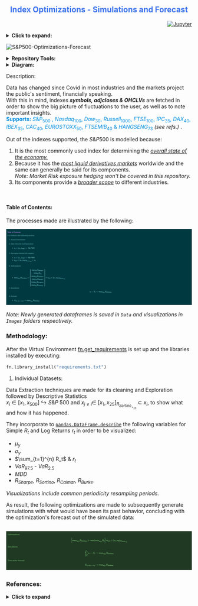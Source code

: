 ## <center> <font color= '#3d74eb'><b> Index Optimizations - Simulations and Forecast </b> </font> </center>

<div align="right">

&nbsp; [![Jupyter](https://img.shields.io/badge/jupyter-nbviewer-000000?style=square&logo=jupyter&logoColor=orange)](https://nbviewer.jupyter.org/github/EstebanMqz/SP500-Risk-Optimizations-Forecast/blob/main/SP500-Risk-Optimized-Portfolios-ML.ipynb) <br>

</div>

<Details>
<Summary> <b>  Click to expand: </b> 

![S&P500-Optimizations-Forecast](https://img.shields.io/badge/Author's_Contact-EstebanMqz-black?style=square&logo=github&logoColor=black)

</b> </Summary>

[![Website](https://img.shields.io/badge/Website-ffffff?style=square&logo=opera&logoColor=red)](https://estebanmqz.com) [![LinkedIn](https://img.shields.io/badge/LinkedIn-041a80?style=square&logo=linkedin&logoColor=white)](https://www.linkedin.com/in/esteban-m65381722210212839/) [![Portfolio](https://img.shields.io/badge/Github-Portfolio-010b38?style=square&logo=github&logoColor=black)](https://estebanmqz.github.io/Portfolio/) [![E-mail](https://img.shields.io/badge/Business-Mail-052ce6?style=square&logo=mail&logoColor=white)](mailto:esteban@esteban.com)
<br>

![GitHub Logo](https://github.com/EstebanMqz.png?size=50) [![Github](https://img.shields.io/badge/Github-000000?style=square&logo=github&logoColor=white)](https://github.com/EstebanMqz) 

</Details>

<font>
<Details>
<Summary> <b>Repository Tools:</b> </Summary>

###### Actions: [![Repo-Visualization-Badge](https://img.shields.io/badge/Action-Visualization-020521?style=square&logo=github&logoColor=white)](https://githubnext.com/projects/repo-visualization)
###### Main Text-Editor: [![VSCode-Badge](https://img.shields.io/badge/VSCode-007ACC?style=square&logo=visual-studio-code&logoColor=white)](https://code.visualstudio.com/)&nbsp;[![Jupyter-Badge](https://img.shields.io/badge/Jupyter-F37626?style=square&logo=Jupyter&logoColor=white)](https://jupyter.org/try) 

###### Language: [![Python-Badge](https://img.shields.io/badge/Python-3776AB.svg?style=square&logo=Python&logoColor=green)](https://www.python.org)[![Markdown-Badge](https://img.shields.io/badge/Markdown-000000.svg?style=square&logo=Markdown&logoColor=white)](https://www.markdownguide.org)[![yaml-Badge](https://img.shields.io/badge/YAML-000000?style=square&logo=yaml&logoColor=red)](https://yaml.org)

###### Libraries:  [![Numpy-Badge](https://img.shields.io/badge/Numpy-013243?style=square&logo=numpy&logoColor=white)](https://numpy.org)  [![Pandas-Badge](https://img.shields.io/badge/Pandas-150458?style=square&logo=pandas&logoColor=white)](https://pandas.pydata.org)  [![Scipy-Badge](https://img.shields.io/badge/Scipy-darkblue?style=square&logo=scipy&logoColor=white)](https://www.scipy.org)  [![Fitter-Badge](https://img.shields.io/badge/Fitter-000000?style=square&logo=python&&logoColor=yellow)](https://fitter.readthedocs.io/en/latest/)  [![Matplotlib-Badge](https://img.shields.io/badge/Matplotlib-40403f?style=square&logo=python&logoColor=blue)](https://matplotlib.org)  [![Seaborn-Badge](https://img.shields.io/badge/Seaborn-40403f?style=square&logo=python&logoColor=blue)](https://seaborn.pydata.org)

###### Interface: [![React-Badge](https://img.shields.io/badge/React-61DAFB?style=square&logo=react&logoColor=black)](https://create-react-app.dev)

###### Version Control: [![GitHub-Badge](https://img.shields.io/badge/GitHub-100000?style=square&logo=github&logoColor=white)](https://github.com)&nbsp;[![Git-Badge](https://img.shields.io/badge/Git-F05032.svg?style=square&logo=Git&logoColor=white)](https://git-scm.com)  
[![Git-Commads](https://img.shields.io/badge/Git%20Commands-gray?style=square&logo=git&logoColor=white)](https://github.com/EstebanMqz/Git-Commands)

###### License: [![Creative Commons BY 3.0](https://img.shields.io/badge/License-CC%20BY%203.0-yellow.svg?style=square&logo=creative-commons&logoColor=white)](https://creativecommons.org/licenses/by/3.0/)

</Details>
<Details>
<Summary> <b> Diagram: </b> </Summary>

[![Repository](https://img.shields.io/badge/Repository-0089D6?style=square&logo=microsoft-azure&logoColor=white)](https://mango-dune-07a8b7110.1.azurestaticapps.net/?repo=EstebanMqz%2FSP500-Risk-Optimizations-Forecast)

<img src="diagram.svg" width="280" height="280">
</Details>

Description: 

Data has changed since Covid in most industries and the markets project the public's sentiment, financially speaking.<br>
With this in mind, indexes <i><b>symbols, adjcloses & OHCLVs</i></b> are fetched in order to show the big picture of fluctuations to the user, as well as to note important insights.<br>
<font color= '#008dde'> <b>Supports:</b>
$S\&P_{500}$ , $Nasdaq_{100}$, $Dow_{30}$, $Russell_{1000}$, $FTSE_{100}$, $IPC_{35}$, $DAX_{40}$, $IBEX_{35}$, $CAC_{40}$, $EUROSTOXX_{50}$, $FTSEMIB_{40}$ $\&$ $HANGSENG_{73}$ </font> <i> (see refs.) </i>.

Out of the indexes supported, the $S\&P500$ is modelled because:<br>

1. It is the most commonly used index for determining the <i><u>overall state of the economy.</u></i><br>
2. Because it has the <i><u>most liquid derivatives markets</u></i> worldwide and the same can generally be said for its components.<br>
 *Note: Market Risk exposure hedging won't be covered in this repository.*<br>
1. Its components provide a <i><u>broader scope</u></i> to different industries.<br>
<br>


#### Table of Contents: 
The processes made are illustrated by the following:

![Alt text](images/ToC.jpg)

*Note: Newly generated dataframes is saved in `Data` and visualizations in `Images` folders respectively.* <br>

### Methodology: 

After the Virtual Environment [fn.get_requirements](https://github.com/EstebanMqz/SP500-Risk-Optimized-Portfolios-PostCovid-ML/blob/main/functions.py) is set up and the libraries installed by executing: <br>

```python
fn.library_install("requirements.txt")
```
1. Individual Datasets:

Data Extraction techniques are made for its cleaning and Exploration followed by Descriptive Statistics<br>
$x_i\in [x_1,x_{500}]$ $\hookrightarrow$ $S$&$P$ $500$ and $x_{j\neq i}\in$ $[x_1,x_{25}]_{{R_{Sortino_{+_{25}}}}}$ $\subset$ $x_i$, to show what and how it has happened. <br>

They incorporate to [`pandas.DataFrame.describe`](https://pandas.pydata.org/docs/reference/api/pandas.DataFrame.describe.html) the following variables for Simple $R_t$ and Log Returns $r_t$ in order to be visualized:<br>
+ $\mu_{y}$
+ $\sigma_{y}$
+ $\sum_{t=1}^{n} R_t$ $\&$ $r_t$
+ $VaR_{97.5}$ - $VaR_{2.5}$
+ $MDD$
+ $R_{Sharpe}$, $R_{Sortino}$, $R_{Calmar}$, $R_{Burke}$.<br>

*Visualizations include common periodicity resampling periods.* <br>

As result, the following optimizations are made to subsequently generate simulations with what would have been its past behavior, concluding with the optimization's forecast out of the simulated data: <br>

![Alt text](images/Methodology.jpg)
---
### **References:**
<font>
<Details>
<Summary> <b>Click to expand</b> </Summary>

#### Libraries:

+ ##### </u> Pandas: </u> <br>

[`pd.isin`](https://pandas.pydata.org/docs/reference/api/pandas.DataFrame.isin.html) [`pd.df.sample`](https://pandas.pydata.org/pandas-docs/stable/reference/api/pandas.DataFrame.sample.html) [`pd.df.fillna`](https://pandas.pydata.org/pandas-docs/stable/reference/api/pandas.DataFrame.fillna.html) [`pd.df.resample`](https://pandas.pydata.org/pandas-docs/stable/reference/api/pandas.DataFrame.resample.html) [`pandas.DataFrame.describe`](https://pandas.pydata.org/docs/reference/api/pandas.DataFrame.describe.html)

+ ##### </u> Numpy: </u> <br>

[`np.quantile`](https://numpy.org/doc/stable/reference/generated/numpy.quantile.html) [`np.arange`](https://numpy.org/doc/stable/reference/generated/numpy.arange.html) [`np.add`](https://numpy.org/doc/stable/reference/generated/numpy.add.html) [`np.subtract`](https://numpy.org/doc/stable/reference/generated/numpy.subtract.html) [`np.dot`](https://numpy.org/doc/stable/reference/generated/numpy.dot.html) [`np.divide`](https://numpy.org/doc/stable/reference/generated/numpy.divide.html) [`np.cov`](https://numpy.org/doc/stable/reference/generated/numpy.cov.html) [`np.power`](https://numpy.org/doc/stable/reference/generated/numpy.power.html) <br>

+ ##### </u> Stats: </u> <br>

[`scipy.stats`](https://docs.scipy.org/doc/scipy/reference/stats.html) [`scipy.stats.rv_continuous`](https://docs.scipy.org/doc/scipy/reference/generated/scipy.stats.rv_continuous.html) [`scipy.stats.rv_discrete`](https://docs.scipy.org/doc/scipy/reference/generated/scipy.stats.rv_discrete.html) [`scipy.optimize.minimize`](https://docs.scipy.org/doc/scipy/reference/generated/scipy.optimize.minimize.html)

+ ##### </u> Sklearn: </u> <br>

[`sklearn.model_selection.GridSearchCV`](https://scikit-learn.org/stable/modules/generated/sklearn.model_selection.GridSearchCV.html) [`Hyper-parameters Exhaustive GridSearchCV`](https://scikit-learn.org/stable/modules/grid_search.html) <br>
[`sklearn.neighbors.KernelDensity`](https://scikit-learn.org/stable/modules/generated/sklearn.neighbors.KernelDensity.html) [`sklearn.neighbors.KernelDensity.fit`](https://scikit-learn.org/stable/modules/generated/sklearn.neighbors.KernelDensity.html#sklearn.neighbors.KernelDensity.fit) <br>
[`sklearn.neighbors.KernelDensity.score_samples`](https://scikit-learn.org/stable/modules/generated/sklearn.neighbors.KernelDensity.html#sklearn.neighbors.KernelDensity.score_samples) [`sklearn.metrics`](https://scikit-learn.org/stable/modules/model_evaluation.html)

+ ##### Other: <br>

[`fitter`](https://fitter.readthedocs.io/en/latest/index.html)<br>
[`statsmodels`](https://www.statsmodels.org/stable/index.html)<br><br>

+ ##### Other References: <br>
###### *Indexes Supported*:<br>
+ [`S&P`](https://en.wikipedia.org/wiki/List_of_S%26P_500_companies) [`Dow Jones`](https://en.wikipedia.org/wiki/Dow_Jones_Industrial_Average) [`NASDAQ 100`](https://en.wikipedia.org/wiki/NASDAQ-100) [`Russell 1000`](https://en.wikipedia.org/wiki/Russell_1000_Index) [`FTSE 100`](https://en.wikipedia.org/wiki/FTSE_100_Index) [`IPC`](https://en.wikipedia.org/wiki/Indice_de_Precios_y_Cotizaciones) [`DAX`](https://en.wikipedia.org/wiki/DAX) [`IBEX 35`](https://en.wikipedia.org/wiki/IBEX_35) [`CAC 40`](https://en.wikipedia.org/wiki/CAC_40) [`EURO STOXX 50`](https://en.wikipedia.org/wiki/EURO_STOXX_50) [`FTSE MIB`](https://en.wikipedia.org/wiki/FTSE_MIB) [`Hang Seng Index`](https://en.wikipedia.org/wiki/Hang_Seng_Index)

###### *Official Market Risks Data & Announcements*:
+ [`Daily Treasury Par Yield Curve Rates`](https://home.treasury.gov/resource-center/data-chart-center/interest-rates/TextView?type=daily_treasury_yield_curve&field_tdr_date_value_month=202304)<br>
+ [`Bank of International Settlements (BIS)`](https://www.bis.org/statistics/index.htm)<br>

###### *Other*:
+ [`LaTeX`](https://en.wikipedia.org/wiki/List_of_mathematical_symbols_by_subject)</br>
+ [`Expected Shortfall (ES)`](https://en.wikipedia.org/wiki/Expected_shortfall) [`Value at Risk (VaR)`](https://en.wikipedia.org/wiki/Value_at_risk) 
+ [`Convolution of Distributions`](https://en.wikipedia.org/wiki/Convolution_of_probability_distributions)<br>
+ [`i.i.d`](https://en.wikipedia.org/wiki/Independent_and_identically_distributed_random_variables)<br>

+ [`Expected Shortfall (ES)`](https://en.wikipedia.org/wiki/Expected_shortfall)<br>


